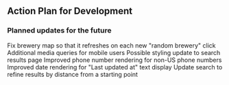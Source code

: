 ## Action Plan for Development

### Planned updates for the future
Fix brewery map so that it refreshes on each new "random brewery" click
Additional media queries for mobile users
Possible styling update to search results page
Improved phone number rendering for non-US phone numbers
Improved date rendering for "Last updated at" text display
Update search to refine results by distance from a starting point